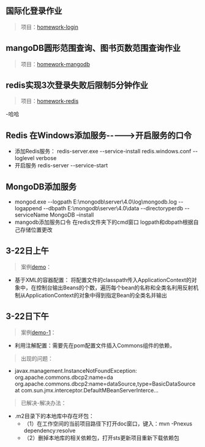 ## 国际化登录作业
>项目：[homework-login](https://github.com/TAIJI-fengxf/homework/tree/master/homework-login)
## mangoDB圆形范围查询、图书页数范围查询作业
>项目：[homework-mangodb](https://github.com/TAIJI-fengxf/homework/tree/master/homework-mongodb)
## redis实现3次登录失败后限制5分钟作业
>项目：[homework-redis](https://github.com/TAIJI-fengxf/homework/tree/master/homework-redis)

   -哈哈
## Redis 在Windows添加服务----->开启服务的口令
- 添加Redis服务：
redis-server.exe --service-install redis.windows.conf --loglevel verbose
- 开启服务
redis-server --service-start

## MongoDB添加服务
- mongod.exe --logpath E:\mongodb\server\4.0\log\mongodb.log --logappend --dbpath E:\mongodb\server\4.0\data --directoryperdb --serviceName MongoDB –install
- mangodb添加服务口令 在redis文件夹下的cmd窗口 logpath和dbpath根据自己存储位置更改


## 3-22日上午
>案例[demo](https://github.com/TAIJI-fengxf/homework/tree/master/demo)：
- 基于XML的容器配置：
将配置文件的classpath传入ApplicationContext的对象中，在控制台输出Beans的个数，遍历每个bean的名称和全类名利用反射机制从ApplicationContext的对象中得到指定Bean的全类名并输出
## 3-22日下午
>案例[demo-1](https://github.com/TAIJI-fengxf/homework/tree/master/demo-1)：
- 利用注解配置：需要先在pom配置文件插入Commons组件的依赖，
>出现的问题：
- javax.management.InstanceNotFoundException: org.apache.commons.dbcp2:name=da
org.apache.commons.dbcp2:name=dataSource,type=BasicDataSource at com.sun.jmx.interceptor.DefaultMBeanServerInterce...
>已解决-解决办法：
-  .m2目录下的本地库中存在坏包：
     - （1）在工作空间的当前项目路径下打开doc窗口，键入：mvn -Pnexus dependency:resolve
      -  （2）删掉本地库的相关依赖包，打开sts更新项目重新下载依赖包
  
